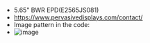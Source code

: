 * 5.65" BWR EPD(E2565JS081)
* https://www.pervasivedisplays.com/contact/
* Image pattern in the code:
* ![image](https://github.com/Hardy-PDi/ePaper_PervasiveDisplays/blob/master/5.65_BWR/5.65_BWR.bmp)
